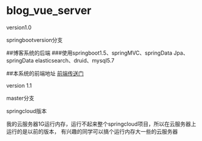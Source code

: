# blog_vue_server

version1.0

springbootversion分支

##博客系统的后端
###使用springboot1.5、springMVC、springData Jpa、springData elasticsearch、druid、mysql5.7

##本系统的前端地址 <a href="https://github.com/sustly/blog_vue_web">前端传送门</a>

version 1.1

master分支


springcloud版本

我的云服务器1G运行内存，运行不起来整个springcloud项目，所以在云服务器上运行的是以前的版本，
有兴趣的同学可以搞个运行内存大一些的云服务器

